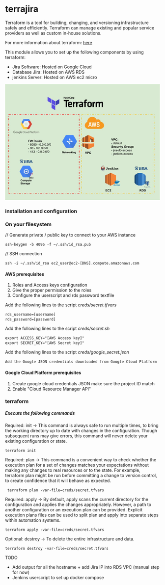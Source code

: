 # terrajira


Terraform is a tool for building, changing, and versioning infrastructure safely and efficiently. Terraform can manage existing and popular service providers as well as custom in-house solutions.

For more information about terraform: [here](https://www.terraform.io/intro/index.html)

This module allows you to set up the following components by using terraform:

* Jira Software: Hosted on Google Cloud 
* Database Jira: Hosted on AWS RDS 
* jenkins Server: Hosted on AWS ec2 micro

![ TerraJiraImage ](https://github.com/fsclyde/terrajira/blob/master/images/TerraProject.jpg)


### installation and configuration

### On your filesystem

// Generate private / public key to connect to your AWS instance

    ssh-keygen -b 4096 -f ~/.ssh/id_rsa.pub

// SSH connection

    ssh -i ~/.ssh/id_rsa ec2_user@ec2-[DNS].compute.amazonaws.com

#### AWS prerequisites 

1) Roles and Access keys configuration
2) Give the proper permission to the roles 
3) Configure the userscript and rds password textfile

Add the following lines to the script *creds/secret.tfvars*

    rds_username=[username]
    rds_password=[password]
    
Add the following lines to the script *creds/secret.sh*

    export ACCESS_KEY="[AWS Access key]"
    export SECRET_KEY="[AWS Secret key]"
    
Add the following lines to the script *creds/google_secret.json*

    Add the Google JSON credentials downloaded from Google Cloud Platform

   
#### Google Cloud Platform prerequisites 

1) Create google cloud credentials JSON make sure the project ID match
2) Enable "Cloud Resource Manager API"

### terraform

##### Execute the following commands
    
Required: init -> This command is always safe to run multiple times, to bring the working directory up to date with changes in the configuration.
Though subsequent runs may give errors, this command will never delete your existing configuration or state.

    terraform init
    
Required: plan -> This command is a convenient way to check whether the execution plan for a set of changes
matches your expectations without making any changes to real resources or to the state. For example, terraform plan might be
run before committing a change to version control, to create confidence that it will behave as expected.

     terraform plan -var-file=creds/secret.tfvars

Required: apply -> By default, apply scans the current directory for the configuration and applies the changes appropriately.
However, a path to another configuration or an execution plan can be provided. Explicit execution plans files can be used to split
plan and apply into separate steps within automation systems.

    terraform apply -var-file=creds/secret.tfvars

Optional: destroy -> To delete the entire infrastructure and data.

    terraform destroy -var-file=creds/secret.tfvars
    
TODO

  * Add output for all the hostname + add Jira IP into RDS VPC (manual step for now)
  * Jenkins userscript to set up docker compose
